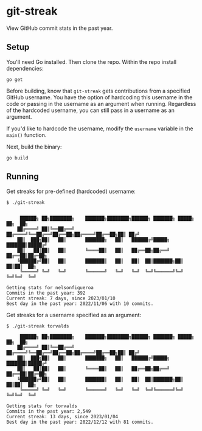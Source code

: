 # git-streak

View GitHub commit stats in the past year.

## Setup

You'll need Go installed. Then clone the repo. Within the repo install dependencies:

```
go get
```

Before building, know that `git-streak` gets contributions from a specified GitHub username. You have the option of hardcoding this username in the code or passing in the username as an argument when running. Regardless of the hardcoded username, you can still pass in a username as an argument.

If you'd like to hardcode the username, modify the `username` variable in the `main()` function.

Next, build the binary:

```
go build
```

## Running

Get streaks for pre-defined (hardcoded) username:

```
$ ./git-streak


	 ██████╗ ██╗████████╗    ███████╗████████╗██████╗ ███████╗ █████╗ ██╗  ██╗
	██╔════╝ ██║╚══██╔══╝    ██╔════╝╚══██╔══╝██╔══██╗██╔════╝██╔══██╗██║ ██╔╝
	██║  ███╗██║   ██║       ███████╗   ██║   ██████╔╝█████╗  ███████║█████╔╝
	██║   ██║██║   ██║       ╚════██║   ██║   ██╔══██╗██╔══╝  ██╔══██║██╔═██╗
	╚██████╔╝██║   ██║       ███████║   ██║   ██║  ██║███████╗██║  ██║██║  ██╗
	 ╚═════╝ ╚═╝   ╚═╝       ╚══════╝   ╚═╝   ╚═╝  ╚═╝╚══════╝╚═╝  ╚═╝╚═╝  ╚═╝

Getting stats for nelsonfigueroa
Commits in the past year: 392
Current streak: 7 days, since 2023/01/10
Best day in the past year: 2022/11/06 with 10 commits.
```

Get streaks for a username specified as an argument:

```
$ ./git-streak torvalds

	 ██████╗ ██╗████████╗    ███████╗████████╗██████╗ ███████╗ █████╗ ██╗  ██╗
	██╔════╝ ██║╚══██╔══╝    ██╔════╝╚══██╔══╝██╔══██╗██╔════╝██╔══██╗██║ ██╔╝
	██║  ███╗██║   ██║       ███████╗   ██║   ██████╔╝█████╗  ███████║█████╔╝
	██║   ██║██║   ██║       ╚════██║   ██║   ██╔══██╗██╔══╝  ██╔══██║██╔═██╗
	╚██████╔╝██║   ██║       ███████║   ██║   ██║  ██║███████╗██║  ██║██║  ██╗
	 ╚═════╝ ╚═╝   ╚═╝       ╚══════╝   ╚═╝   ╚═╝  ╚═╝╚══════╝╚═╝  ╚═╝╚═╝  ╚═╝

Getting stats for torvalds
Commits in the past year: 2,549
Current streak: 13 days, since 2023/01/04
Best day in the past year: 2022/12/12 with 81 commits.
```
